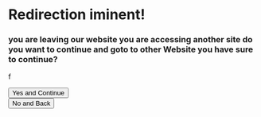 <script>

    const queryString = window.location.search;
    const urlParams = new URLSearchParams(queryString);
    const page = urlParams.get('page')
    const from = urlParams.get('from')

    console.log("Url for Redirect:")
    console.log(page)

    console.log(document.getElementById("verifymessage"))

    if (page == null) { window.location.href = "RequestError?code=page for redirect not found"}

    if (page == "https://github.com/gabrielramires/MinecraftServerMenu/wiki") { 
        document.getElementById("verifymessage").innerHTML = "wiki page _confiabled_ - in github and from gabrielramires.";
    } else {
        document.getElementById("verifymessage").innerHTML = " hmm. _maybe unreliable_ - not from gabrielramires.";
    }

    function Return() {
        if (from != null) {
            window.location.href = from;
        } else {
            window.location.href = "."
        };
    }

    function StartRedirect() {
        if (page != null) {
            window.location.href = page;
        } else {
            alert("page not found calling null")
            console.log("page not found calling null")
        }
    }

</script>

# Redirection iminent!

<h3>you are leaving our website you are accessing another site do you want to continue and goto to other Website you have sure to continue?</h3>

<p id="verifymessage">f</p>

<button onclick="StartRedirect()">Yes and Continue</button>\
<button onclick="Return()">No and Back</button>

